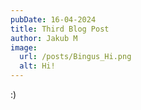 ```yaml
---
pubDate: 16-04-2024
title: Third Blog Post
author: Jakub M
image:
  url: /posts/Bingus_Hi.png
  alt: Hi!
---
```

:)
